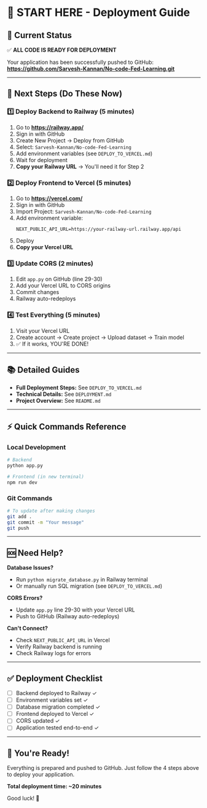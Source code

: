 # 🎯 START HERE - Deployment Guide

## 📍 Current Status

✅ **ALL CODE IS READY FOR DEPLOYMENT**

Your application has been successfully pushed to GitHub:
**https://github.com/Sarvesh-Kannan/No-code-Fed-Learning.git**

---

## 🚀 Next Steps (Do These Now)

### 1️⃣ Deploy Backend to Railway (5 minutes)

1. Go to **https://railway.app/**
2. Sign in with GitHub
3. Create New Project → Deploy from GitHub
4. Select: `Sarvesh-Kannan/No-code-Fed-Learning`
5. Add environment variables (see `DEPLOY_TO_VERCEL.md`)
6. Wait for deployment
7. **Copy your Railway URL** → You'll need it for Step 2

### 2️⃣ Deploy Frontend to Vercel (5 minutes)

1. Go to **https://vercel.com/**
2. Sign in with GitHub
3. Import Project: `Sarvesh-Kannan/No-code-Fed-Learning`
4. Add environment variable:
   ```
   NEXT_PUBLIC_API_URL=https://your-railway-url.railway.app/api
   ```
5. Deploy
6. **Copy your Vercel URL**

### 3️⃣ Update CORS (2 minutes)

1. Edit `app.py` on GitHub (line 29-30)
2. Add your Vercel URL to CORS origins
3. Commit changes
4. Railway auto-redeploys

### 4️⃣ Test Everything (5 minutes)

1. Visit your Vercel URL
2. Create account → Create project → Upload dataset → Train model
3. ✅ If it works, YOU'RE DONE!

---

## 📚 Detailed Guides

- **Full Deployment Steps:** See `DEPLOY_TO_VERCEL.md`
- **Technical Details:** See `DEPLOYMENT.md`
- **Project Overview:** See `README.md`

---

## ⚡ Quick Commands Reference

### Local Development
```bash
# Backend
python app.py

# Frontend (in new terminal)
npm run dev
```

### Git Commands
```bash
# To update after making changes
git add .
git commit -m "Your message"
git push
```

---

## 🆘 Need Help?

**Database Issues?**
- Run `python migrate_database.py` in Railway terminal
- Or manually run SQL migration (see `DEPLOY_TO_VERCEL.md`)

**CORS Errors?**
- Update `app.py` line 29-30 with your Vercel URL
- Push to GitHub (Railway auto-redeploys)

**Can't Connect?**
- Check `NEXT_PUBLIC_API_URL` in Vercel
- Verify Railway backend is running
- Check Railway logs for errors

---

## ✅ Deployment Checklist

- [ ] Backend deployed to Railway ✓
- [ ] Environment variables set ✓
- [ ] Database migration completed ✓
- [ ] Frontend deployed to Vercel ✓
- [ ] CORS updated ✓
- [ ] Application tested end-to-end ✓

---

## 🎉 You're Ready!

Everything is prepared and pushed to GitHub. Just follow the 4 steps above to deploy your application.

**Total deployment time: ~20 minutes**

Good luck! 🚀

